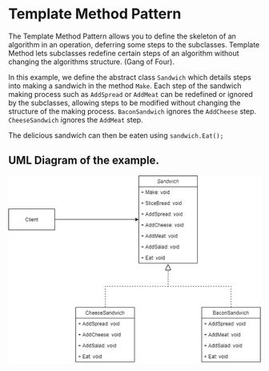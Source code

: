 # Template Method Pattern

The Template Method Pattern allows you to define the skeleton of an algorithm in an operation, deferring some steps to the subclasses. Template Method lets subclasses redefine certain steps of an algorithm without changing the algorithms structure. (Gang of Four).

In this example, we define the abstract class `Sandwich` which details steps into making a sandwich in the method `Make`. Each step of the sandwich making process such as `AddSpread` or `AddMeat` can be redefined or ignored by the subclasses, allowing steps to be modified without changing the structure of the making process. `BaconSandwich` ignores the `AddCheese` step. `CheeseSandwich` ignores the `AddMeat` step.

The delicious sandwich can then be eaten using `sandwich.Eat();`

## UML Diagram of the example.
![](TemplateMethodPattern.png)
